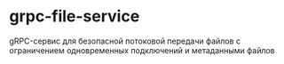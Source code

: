 # grpc-file-service
gRPC-сервис для безопасной потоковой передачи файлов с ограничением одновременных подключений и метаданными файлов
